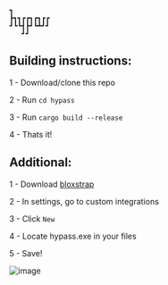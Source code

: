     ┓         
    ┣┓┓┏┏┓┏┓┏┏
    ┛┗┗┫┣┛┗┻┛┛  
       ┛┛     

## Building instructions:

1 - Download/clone this repo

2 - Run `cd hypass`

3 - Run `cargo build --release`

4 - Thats it!

## Additional:

1 - Download [bloxstrap](https://github.com/bloxstraplabs/bloxstrap/releases)

2 - In settings, go to custom integrations

3 - Click `New`

4 - Locate hypass.exe in your files

5 - Save!

![image](https://github.com/user-attachments/assets/7a64741d-ccc6-4887-94ce-a276cbc1558a)

